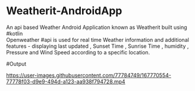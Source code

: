 # Weatherit-AndroidApp
  An api based Weather Android Application known as Weatherit built using #kotlin  
    Openweather #api is used for real time Weather information and additional features - 
    displaying last updated , Sunset Time , Sunrise Time , humidity , 
    Pressure and Wind Speed according to a specific location.
 
 #Output
 

https://user-images.githubusercontent.com/77784749/167770554-77778f03-d9e9-494d-a123-aa938f794728.mp4

